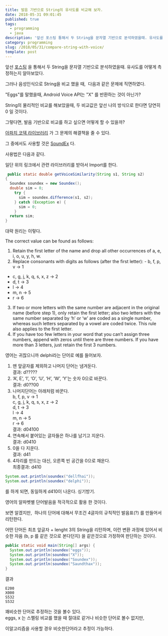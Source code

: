 ```yaml
---
title: 발음 기반으로 String의 유사도를 비교해 보자.
date: 2018-05-31 09:01:45
published: true
tags:
  - programming
  - java
description: '앞선 포스팅 통해서 두 String을 문자열 기반으로 분석하였을때. 유사도를 어떻게 측정하는지 알아보았다. 그러나 음성인식으로 String을 비교 했을 때,  다음과 같은 문제에 직면하였다.'
category: programming
slug: /2018/05/31/compare-string-with-voice/
template: post
---
```


앞선 [포스팅](/2018/05/31/Levenshtein-distance) 을 통해서 두 String을 문자열 기반으로 분석하였을때. 유사도를 어떻게 측정하는지 알아보았다.

그러나 음성인식으로 String을 비교 했을 때,  다음과 같은 문제에 직면하였다.

"Eggs"를 말했을때, Android Voice API는 "X" 를 반환하는 것이 아닌가?

String의 물리적인 비교를 해보았을때, 두 비교값은 앞선 나의 방식으로 한다면 당연히 0 일 것이다.

그렇다면, 발음 기반으로 비교를 하고 싶으면 어떻게 할 수 있을까?

[아파치 코덱 라이브러리](http://commons.apache.org/proper/commons-codec/download_codec.cgi) 가 그 문제의 해결책을 줄 수 있다.

그 중에서도 사용할 것은 [SoundEx](http://commons.apache.org/proper/commons-codec/apidocs/org/apache/commons/codec/language/Soundex.html) 다.

사용법은 다음과 같다.

일단 위의 링크에서 관련 라이브러리를 받아서 Import를 한다.

```java
 public static double getVoiceSimilarity(String s1, String s2)
{
  Soundex soundex = new Soundex();
  double sim = 0;
    try {
      sim = soundex.difference(s1, s2);
    } catch (Exception e) {
      sim = 0;
    }
  return sim;
}
```

대략 원리는 이렇다.

The correct value can be found as follows:

1. Retain the first letter of the name and drop all other occurrences of a, e, i, o, u, y, h, w.
2. Replace consonants with digits as follows (after the first letter): - b, f, p, v → 1

- c, g, j, k, q, s, x, z → 2
- d, t → 3
- l → 4
- m, n → 5
- r → 6

3. If two or more letters with the same number are adjacent in the original name (before step 1), only retain the first letter; also two letters with the same number separated by ‘h’ or ‘w’ are coded as a single number, whereas such letters separated by a vowel are coded twice. This rule also applies to the first letter.
4. If you have too few letters in your word that you can’t assign three numbers, append with zeros until there are three numbers. If you have more than 3 letters, just retain the first 3 numbers.

영어는 귀찮으니까 delphi라는 단어로 예를 들어보자.

1. 맨 앞글자를 제외하고 나머지 단어는 냄겨둔다.  
    결과: d?????
2. ‘A’, E’, ‘I’, ‘O’, ‘U’, ‘H’, ‘W’, ‘Y’는 숫자 0으로 바꾼다.  
    결과: d0??00
3. 나머지단어는 아래처럼 바꾼다.  
    b, f, p, v → 1  
    c, g, j, k, q, s, x, z → 2  
    d, t → 3  
    l → 4  
    m, n → 5  
    r → 6  
    결과: d04100
4. 연속해서 붙어있는 글자들은 하나를 남기고 지운다.  
    결과: d0410
5. 0을 다 지운다.  
    결과: d41
6. 4자리를 만드는 대신, 오른쪽 빈 공간을 0으로 채운다.  
    최종결과: d410

```java
System.out.println(soundex("dellfhai"));
System.out.println(soundex("delphi"));
```

를 하게 되면, 동일하게 d410이 나온다. 싱기방기.

영어의 알파벳별 단어발음을 적극적으로 활용 한 것이다.

보면 알겠지만,  하나의 단어에 대해서 무조건 4글자의 규칙적인 발음표(?) 를 만들어서 리턴한다.

어떤 단어든 최초 앞글자 + lenght 3의 String을 리턴하며, 이런 변환 과정에 있어서 비슷한 자음 (b, p 를 같은 것으로 본다던지) 을 같은것으로 가정하여 판단하는 것이다.

```java
public static void main(String[] args) {
  System.out.println(soundex("eggs"));
  System.out.println(soundex("X"));
  System.out.println(soundex("Soundex"));
  System.out.println(soundex("Saundthax"));
}
```

결과

```
E200
X000
S532
S532
```

꽤비슷한 단어로 추정하는 것을 볼수 있다.  
eggs, x 는 스펠링 비교를 했을 때 절대로 같거나 비슷한 단어로 볼수 없지만,

이알고리즘을 사용할 경우 비슷한단어라고 추정이 가능하다.
